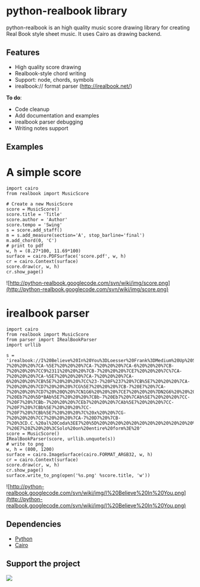 # python-realbook library #

python-realbook is an high quality music score drawing library for creating Real Book style sheet music. It uses Cairo as drawing backend.

## Features ##
  * High quality score drawing
  * Realbook-style chord writing
  * Support: node, chords, symbols
  * irealbook:// format parser (http://irealbook.net/)

**To do**:
  * Code cleanup
  * Add documentation and examples
  * irealbook parser debugging
  * Writing notes support

## Examples ##

# A simple score #
```
import cairo
from realbook import MusicScore

# Create a new MusicScore
score = MusicScore()
score.title = 'Title'
score.author = 'Author'
score.tempo = 'Swing'
s = score.add_staff()
m = s.add_measure(section='A', stop_barline='final')
m.add_chord(0, 'C')
# print to pdf
w, h = (8.27*100, 11.69*100)
surface = cairo.PDFSurface('score.pdf', w, h)
cr = cairo.Context(surface)
score.draw(cr, w, h)
cr.show_page()
```

![http://python-realbook.googlecode.com/svn/wiki/img/score.png](http://python-realbook.googlecode.com/svn/wiki/img/score.png)

# irealbook parser #
```
import cairo
from realbook import MusicScore
from parser import IRealBookParser
import urllib

s = 'irealbook://I%20Believe%20In%20You%3DLoesser%20Frank%3DMedium%20Up%20Swing%3DG%3Dn%3D%7B*AT44A-7%20%20%20%7CA-%5E7%20%20%20%7CA-7%20%20%20%7CA-6%20%20%20%7CB-7%20%20%20%7CC9%2311%20%20%20%7CB-7%20%20%20%7CE7%20%20%20%7C%7CA-7%20%20%20%7CA-%5E7%20%20%20%7CA-7%20%20%20%7CA-6%20%20%20%7CB%5E7%20%20%20%7CC%23-7%20F%237%20%7CB%5E7%20%20%20%7CA-7%20%20%20%7CD7%20%20%20%7CG%5E7%20%20%20%7CB-7%20E7%20%7CA-7%20%20%20%7CD7%20%20Q%20%7CN1G6%20%20%20%7CE7%20%20%20%7DN2G6%20%20%20%7CBb-7%20Eb7%20%5D*BAb%5E7%20%20%20%7CBb-7%20Eb7%20%7CAb%5E7%20%20%20%7CC-7%20F7%20%7CBb-7%20%20%20%7CEb7%20%20%20%7CAb%5E7%20%20%20%7CC-7%20F7%20%7CBb%5E7%20%20%20%7CC-7%20F7%20%7CBb%5E7%20%20%20%7C%20x%20%20%7CG-7%20%20%20%7CC7%20%20%20%7CA-7%20D7%20%7CB-7%20%3CD.C.%20al%20Coda%3EE7%20%5D%20%20%20%20%20%20%20%20%20%20%20%20%5BQG6%20%20%20%7CB-7%20E7%20Z%20%20%3CSolo%20on%20entire%20form%3E%20'
score = MusicScore()
IRealBookParser(score, urllib.unquote(s))
# write to png
w, h = (800, 1200)
surface = cairo.ImageSurface(cairo.FORMAT_ARGB32, w, h)
cr = cairo.Context(surface)
score.draw(cr, w, h)
cr.show_page()
surface.write_to_png(open('%s.png' %score.title, 'w'))
```

![http://python-realbook.googlecode.com/svn/wiki/img/I%20Believe%20In%20You.png](http://python-realbook.googlecode.com/svn/wiki/img/I%20Believe%20In%20You.png)

## Dependencies ##
  * [Python](http://pythohn.org/)
  * [Cairo](http://cairographics.org/)

## Support the project ##
[![](https://www.paypal.com/en_GB/i/btn/btn_donate_SM.gif)](https://www.paypal.com/cgi-bin/webscr?cmd=_donations&business=U2T8SJJGJTVUJ&lc=US&currency_code=EUR&bn=PP%2dDonationsBF%3abtn_donate_LG%2egif%3aNonHosted)
